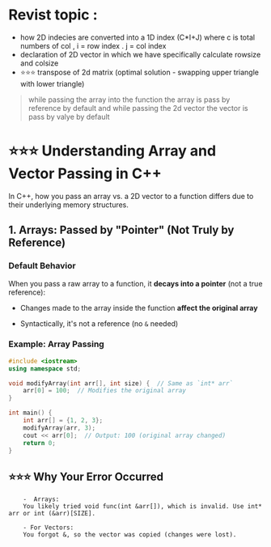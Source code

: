 # Revist topic : 

* how 2D indecies are converted into a 1D index (C*I+J) where c is total numbers of col , i = row index . j = col index 
* declaration of 2D vector in which we have specifically calculate rowsize and colsize
*  ⭐⭐⭐ transpose of 2d matrix (optimal solution - swapping upper triangle with lower triangle) 

 > while passing the array into the function the array is pass by reference by default and while passing the 2d vector the vector is pass by valye by default 

# ⭐⭐⭐ Understanding Array and Vector Passing in C++

In C++, how you pass an array vs. a 2D vector to a function differs due to their underlying memory structures.

## 1. Arrays: Passed by "Pointer" (Not Truly by Reference)

### Default Behavior
When you pass a raw array to a function, it **decays into a pointer** (not a true reference):
- Changes made to the array inside the function **affect the original array**
* Syntactically, it's not a reference (no `&` needed)

### Example: Array Passing
```cpp
#include <iostream>
using namespace std;

void modifyArray(int arr[], int size) {  // Same as `int* arr`
    arr[0] = 100;  // Modifies the original array
}

int main() {
    int arr[] = {1, 2, 3};
    modifyArray(arr, 3);
    cout << arr[0];  // Output: 100 (original array changed)
    return 0;
}
```

## ⭐⭐⭐ Why Your Error Occurred
        -  Arrays:
        You likely tried void func(int &arr[]), which is invalid. Use int* arr or int (&arr)[SIZE].
        
        - For Vectors:
        You forgot &, so the vector was copied (changes were lost).

